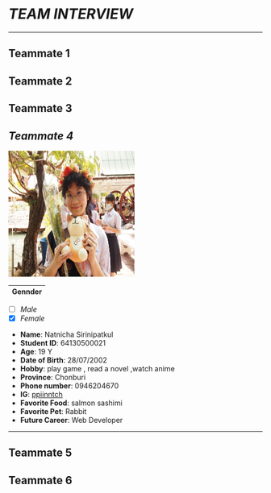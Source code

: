 # *TEAM INTERVIEW*
---
Teammate 1  
---
Teammate 2  
---
Teammate 3
---
## *Teammate 4*
<img src="S__2039848.jpg" height=250 width=250>

| **Gennder** |
|--------------|
- [ ] _Male_   
- [x]  _Female_
* **Name**: Natnicha Sirinipatkul
* **Student ID**: 64130500021
* **Age**: 19 Y
* **Date of Birth**: 28/07/2002
* **Hobby**: play game , read a novel ,watch anime
* **Province**: Chonburi
* **Phone number**: 0946204670
* **IG**: [ppiinntch](https://www.instagram.com/ppiinntch/utm_medium=copy_link)
* **Favorite Food**: salmon sashimi
* **Favorite Pet**: Rabbit
* **Future Career**: Web Developer
---
Teammate 5
---
Teammate 6
---
